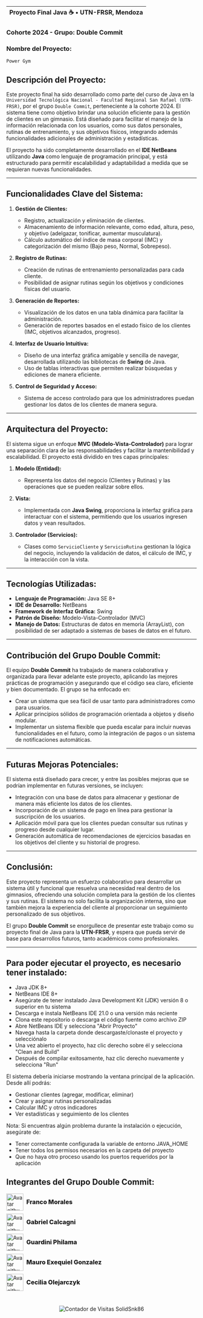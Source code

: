 | Proyecto Final Java ☕ • UTN-FRSR, Mendoza |
|---------------------------------------------|

### Cohorte 2024 - Grupo: Double Commit

### Nombre del Proyecto:  
`Power Gym`

## Descripción del Proyecto:

Este proyecto final ha sido desarrollado como parte del curso de Java en la `Universidad Tecnológica Nacional - Facultad Regional San Rafael (UTN-FRSR)`, por el grupo `Double Commit`, perteneciente a la cohorte 2024. El sistema tiene como objetivo brindar una solución eficiente para la gestión de clientes en un gimnasio. Está diseñado para facilitar el manejo de la información relacionada con los usuarios, como sus datos personales, rutinas de entrenamiento, y sus objetivos físicos, integrando además funcionalidades adicionales de administración y estadísticas.

El proyecto ha sido completamente desarrollado en el **IDE NetBeans** utilizando **Java** como lenguaje de programación principal, y está estructurado para permitir escalabilidad y adaptabilidad a medida que se requieran nuevas funcionalidades.

---

## Funcionalidades Clave del Sistema:

1. **Gestión de Clientes:**
   - Registro, actualización y eliminación de clientes.
   - Almacenamiento de información relevante, como edad, altura, peso, y objetivo (adelgazar, tonificar, aumentar musculatura).
   - Cálculo automático del índice de masa corporal (IMC) y categorización del mismo (Bajo peso, Normal, Sobrepeso).

2. **Registro de Rutinas:**
   - Creación de rutinas de entrenamiento personalizadas para cada cliente.
   - Posibilidad de asignar rutinas según los objetivos y condiciones físicas del usuario.

3. **Generación de Reportes:**
   - Visualización de los datos en una tabla dinámica para facilitar la administración.
   - Generación de reportes basados en el estado físico de los clientes (IMC, objetivos alcanzados, progreso).

4. **Interfaz de Usuario Intuitiva:**
   - Diseño de una interfaz gráfica amigable y sencilla de navegar, desarrollada utilizando las bibliotecas de **Swing** de Java.
   - Uso de tablas interactivas que permiten realizar búsquedas y ediciones de manera eficiente.

5. **Control de Seguridad y Acceso:**
   - Sistema de acceso controlado para que los administradores puedan gestionar los datos de los clientes de manera segura.

---

## Arquitectura del Proyecto:

El sistema sigue un enfoque **MVC (Modelo-Vista-Controlador)** para lograr una separación clara de las responsabilidades y facilitar la mantenibilidad y escalabilidad. El proyecto está dividido en tres capas principales:

1. **Modelo (Entidad):**
   - Representa los datos del negocio (Clientes y Rutinas) y las operaciones que se pueden realizar sobre ellos.

2. **Vista:**
   - Implementada con **Java Swing**, proporciona la interfaz gráfica para interactuar con el sistema, permitiendo que los usuarios ingresen datos y vean resultados.

3. **Controlador (Servicios):**
   - Clases como `ServicioCliente` y `ServicioRutina` gestionan la lógica del negocio, incluyendo la validación de datos, el cálculo de IMC, y la interacción con la vista.

---

## Tecnologías Utilizadas:

- **Lenguaje de Programación:** Java SE 8+
- **IDE de Desarrollo:** NetBeans
- **Framework de Interfaz Gráfica:** Swing
- **Patrón de Diseño:** Modelo-Vista-Controlador (MVC)
- **Manejo de Datos:** Estructuras de datos en memoria (ArrayList), con posibilidad de ser adaptado a sistemas de bases de datos en el futuro.

---

## Contribución del Grupo Double Commit:

El equipo **Double Commit** ha trabajado de manera colaborativa y organizada para llevar adelante este proyecto, aplicando las mejores prácticas de programación y asegurando que el código sea claro, eficiente y bien documentado. El grupo se ha enfocado en:
- Crear un sistema que sea fácil de usar tanto para administradores como para usuarios.
- Aplicar principios sólidos de programación orientada a objetos y diseño modular.
- Implementar un sistema flexible que pueda escalar para incluir nuevas funcionalidades en el futuro, como la integración de pagos o un sistema de notificaciones automáticas.

---

## Futuras Mejoras Potenciales:

El sistema está diseñado para crecer, y entre las posibles mejoras que se podrían implementar en futuras versiones, se incluyen:
- Integración con una base de datos para almacenar y gestionar de manera más eficiente los datos de los clientes.
- Incorporación de un sistema de pago en línea para gestionar la suscripción de los usuarios.
- Aplicación móvil para que los clientes puedan consultar sus rutinas y progreso desde cualquier lugar.
- Generación automática de recomendaciones de ejercicios basadas en los objetivos del cliente y su historial de progreso.

---

## Conclusión:

Este proyecto representa un esfuerzo colaborativo para desarrollar un sistema útil y funcional que resuelva una necesidad real dentro de los gimnasios, ofreciendo una solución completa para la gestión de los clientes y sus rutinas. El sistema no solo facilita la organización interna, sino que también mejora la experiencia del cliente al proporcionar un seguimiento personalizado de sus objetivos.

El grupo **Double Commit** se enorgullece de presentar este trabajo como su proyecto final de Java para la **UTN-FRSR**, y espera que pueda servir de base para desarrollos futuros, tanto académicos como profesionales.

---

## Para poder ejecutar el proyecto, es necesario tener instalado:

- Java JDK 8+
- NetBeans IDE 8+
- Asegúrate de tener instalado Java Development Kit (JDK) versión 8 o superior en tu sistema
- Descarga e instala NetBeans IDE 21.0 o una versión más reciente
- Clona este repositorio o descarga el código fuente como archivo ZIP
- Abre NetBeans IDE y selecciona "Abrir Proyecto"
- Navega hasta la carpeta donde descargaste/clonaste el proyecto y selecciónalo
- Una vez abierto el proyecto, haz clic derecho sobre él y selecciona "Clean and Build"
- Después de compilar exitosamente, haz clic derecho nuevamente y selecciona "Run"

El sistema debería iniciarse mostrando la ventana principal de la aplicación. Desde allí podrás:
- Gestionar clientes (agregar, modificar, eliminar)
- Crear y asignar rutinas personalizadas
- Calcular IMC y otros indicadores
- Ver estadísticas y seguimiento de los clientes

Nota: Si encuentras algún problema durante la instalación o ejecución, asegúrate de:
- Tener correctamente configurada la variable de entorno JAVA_HOME
- Tener todos los permisos necesarios en la carpeta del proyecto
- Que no haya otro proceso usando los puertos requeridos por la aplicación


## Integrantes del Grupo Double Commit:

<article style="display: grid; grid-template-columns: repeat(auto-fit, minmax(auto, 1fr))">

<div style="display: flex; align-items: center; align-content: center; gap: 8px;" href="https://github.com/Mendoxeneixe">
<img src="https://avatars.githubusercontent.com/u/134340520?v=4" alt="Avatar github Franco" width="45" height="45" />
<span style="font-weight: 800; font-size: 1rem">Franco Morales</span>
</div>

<div style="display: flex; align-items: center; align-content: center; gap: 8px; margin-top: 8px;" href="https://github.com/solidsnk86">
<img src="https://avatars.githubusercontent.com/u/93176365?v=4" alt="Avatar github Gabriel" width="45" height="45" />
<span style="font-weight: 800; font-size: 1rem">Gabriel Calcagni</span>
</div>

<div style="display: flex; align-items: center; align-content: center; gap: 8px; margin-top: 8px;" href="https://github.com/Philama">
<img src="https://avatars.githubusercontent.com/u/25463245?v=4" alt="Avatar github Philama" width="45" height="45" />
<span style="font-weight: 800; font-size: 1rem">Guardini Philama</span>
</div>

<div style="display: flex; align-items: center; align-content: center; gap: 8px; margin-top: 8px;" href="https://github.com/megon1">
<img src="https://avatars.githubusercontent.com/u/86989774?v=4" alt="Avatar github megon1" width="45" height="45" />
<span style="font-weight: 800; font-size: 1rem">Mauro Exequiel Gonzalez</span>
</div>

<div style="display: flex; align-items: center; align-content: center; gap: 8px; margin-top: 8px;" href="https://github.com/CeciliaOlejar">
<img src="https://avatars.githubusercontent.com/u/104603137?v=4" alt="Avatar github ceciliaOlejar" width="45" height="45" />
<span style="font-weight: 800; font-size: 1rem">Cecilia Olejarczyk</span>
</div>

</article>

#

<div align="center">  
  <img src="https://neotecs.vercel.app/api/badge-counter?user=final_java_double_commit&badge_color=181818&counter_color=463F98" alt="Contador de Visitas SolidSnk86" />
</div>



